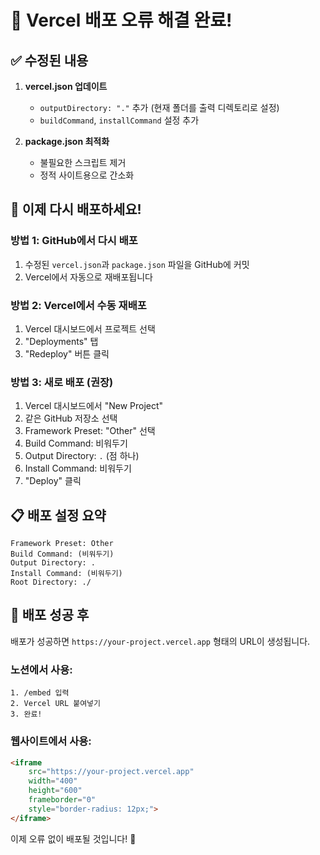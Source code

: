 # 🔧 Vercel 배포 오류 해결 완료!

## ✅ 수정된 내용

1. **vercel.json 업데이트**
   - `outputDirectory: "."` 추가 (현재 폴더를 출력 디렉토리로 설정)
   - `buildCommand`, `installCommand` 설정 추가

2. **package.json 최적화**
   - 불필요한 스크립트 제거
   - 정적 사이트용으로 간소화

## 🚀 이제 다시 배포하세요!

### 방법 1: GitHub에서 다시 배포
1. 수정된 `vercel.json`과 `package.json` 파일을 GitHub에 커밋
2. Vercel에서 자동으로 재배포됩니다

### 방법 2: Vercel에서 수동 재배포
1. Vercel 대시보드에서 프로젝트 선택
2. "Deployments" 탭
3. "Redeploy" 버튼 클릭

### 방법 3: 새로 배포 (권장)
1. Vercel 대시보드에서 "New Project"
2. 같은 GitHub 저장소 선택
3. Framework Preset: "Other" 선택
4. Build Command: 비워두기
5. Output Directory: `.` (점 하나)
6. Install Command: 비워두기
7. "Deploy" 클릭

## 📋 배포 설정 요약

```
Framework Preset: Other
Build Command: (비워두기)
Output Directory: .
Install Command: (비워두기)
Root Directory: ./
```

## 🎯 배포 성공 후

배포가 성공하면 `https://your-project.vercel.app` 형태의 URL이 생성됩니다.

### 노션에서 사용:
```
1. /embed 입력
2. Vercel URL 붙여넣기
3. 완료!
```

### 웹사이트에서 사용:
```html
<iframe 
    src="https://your-project.vercel.app" 
    width="400" 
    height="600" 
    frameborder="0"
    style="border-radius: 12px;">
</iframe>
```

이제 오류 없이 배포될 것입니다! 🎉